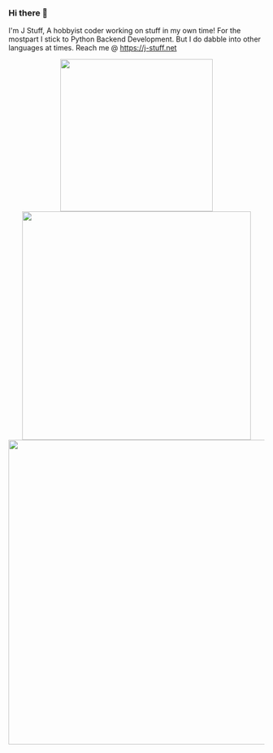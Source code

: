 
### Hi there 👋


I'm J Stuff, A hobbyist coder working on stuff in my own time!
For the mostpart I stick to Python Backend Development. But I do dabble into other languages at times.
Reach me @ https://j-stuff.net


<p align="center">
    <a href="https://github.com/anuraghazra/github-readme-stats">
    <img width=300 src="https://github-readme-stats.vercel.app/api/top-langs/?username=J-Stuff&show_icons=true&theme=transparent" />
    </a>
    <br>
    <a href="https://github.com/anuraghazra/github-readme-stats">
    <img width=450 src="https://github-readme-stats.vercel.app/api?username=J-Stuff&show_icons=true&theme=transparent&show=reviews,discussions_started,discussions_answered,prs_merged,prs_merged_percentage" />
    </a>
    <br>
    <a href="https://github.com/anuraghazra/github-readme-stats">
    <img width=600 src="https://github-readme-stats.vercel.app/api/wakatime?username=JStuff&show_icons=true&theme=transparent&layout=compact" />
    </a>
</p>